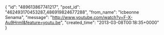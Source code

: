  {
   "id": "489613867741217",
   "post_id": "462493170453287_486919824677288",
   "from_name": "Icbeonne Senama",
   "message": "http://www.youtube.com/watch?v=F-X-Au9HrmI&feature=youtu.be",
   "created_time": "2013-03-08T00:18:35+0000"
 }
